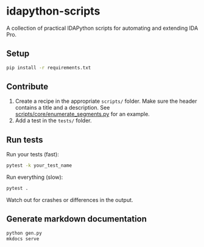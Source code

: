 # idapython-scripts
A collection of practical IDAPython scripts for automating and extending IDA Pro.

## Setup

```bash
pip install -r requirements.txt
```

## Contribute

1. Create a recipe in the appropriate `scripts/` folder. Make sure the header contains a title and a description.
  See [scripts/core/enumerate_segments.py](scripts/core/enumerate_segments.py) for an example.
2. Add a test in the `tests/` folder.

## Run tests

Run your tests (fast):

```bash
pytest -k your_test_name
```

Run everything (slow):

```bash
pytest .
```

Watch out for crashes or differences in the output.

## Generate markdown documentation

```bash
python gen.py
mkdocs serve
```